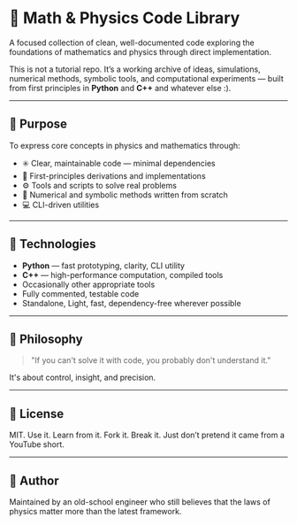 # 🧠 Math & Physics Code Library

A focused collection of clean, well-documented code exploring the foundations of mathematics and physics through direct implementation.

This is not a tutorial repo. It’s a working archive of ideas, simulations, numerical methods, symbolic tools, and computational experiments — built from first principles in **Python** and **C++** and whatever else :).

---

## 🎯 Purpose

To express core concepts in physics and mathematics through:

- ✳️ Clear, maintainable code — minimal dependencies
- 📐 First-principles derivations and implementations
- ⚙️ Tools and scripts to solve real problems
- 🔬 Numerical and symbolic methods written from scratch
- 💻 CLI-driven utilities

---

## 🔧 Technologies

- **Python** — fast prototyping, clarity, CLI utility
- **C++** — high-performance computation, compiled tools
- Occasionally other appropriate tools
- Fully commented, testable code
- Standalone, Light, fast, dependency-free wherever possible

---

## 💬 Philosophy

> "If you can't solve it with code, you probably don't understand it."

It's about control, insight, and precision.

---

## 📜 License

MIT. Use it. Learn from it. Fork it. Break it. Just don’t pretend it came from a YouTube short.

---

## 👤 Author

Maintained by an old-school engineer who still believes that the laws of physics matter more than the latest framework.


